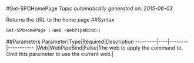 #Get-SPOHomePage
*Topic automatically generated on: 2015-06-03*

Returns the URL to the home page
##Syntax
```powershell
Get-SPOHomePage [-Web <WebPipeBind>]
```


##Parameters
Parameter|Type|Required|Description
---------|----|--------|-----------
|Web|WebPipeBind|False|The web to apply the command to. Omit this parameter to use the current web.|
<!-- Ref: 745BD3F529E252B55C3043C4E11A954A -->